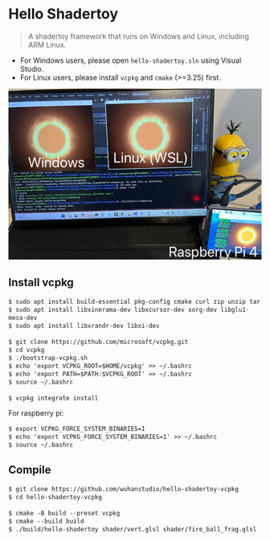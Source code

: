 # Hello Shadertoy

> A shadertoy framework that runs on Windows and Linux, including ARM Linux.

- For Windows users, please open `hello-shadertoy.sln` using Visual Studio.
- For Linux users, please install `vcpkg` and `cmake` (>=3.25) first.

![](demo.png)

## Install vcpkg

```
$ sudo apt install build-essential pkg-config cmake curl zip unzip tar
$ sudo apt install libxinerama-dev libxcursor-dev xorg-dev libglu1-mesa-dev
$ sudo apt install libxrandr-dev libxi-dev

$ git clone https://github.com/microsoft/vcpkg.git
$ cd vcpkg
$ ./bootstrap-vcpkg.sh
$ echo 'export VCPKG_ROOT=$HOME/vcpkg' >> ~/.bashrc
$ echo 'export PATH=$PATH:$VCPKG_ROOT' >> ~/.bashrc
$ source ~/.bashrc

$ vcpkg integrate install
```

For raspberry pi:

```
$ export VCPKG_FORCE_SYSTEM_BINARIES=1
$ echo 'export VCPKG_FORCE_SYSTEM_BINARIES=1' >> ~/.bashrc
$ source ~/.bashrc
```



## Compile

```
$ git clone https://github.com/wuhanstudio/hello-shadertoy-vcpkg
$ cd hello-shadertoy-vcpkg

$ cmake -B build --preset vcpkg
$ cmake --build build
$ ./build/hello-shadertoy shader/vert.glsl shader/fire_ball_frag.glsl
```

